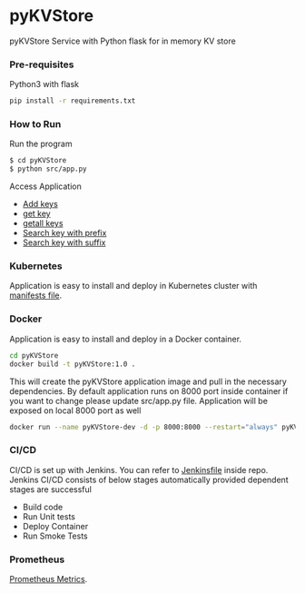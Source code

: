 # pyKVStore
pyKVStore Service with Python flask for in memory KV store

### Pre-requisites

Python3 with flask
```sh
pip install -r requirements.txt
```

### How to Run

Run the program
```sh
$ cd pyKVStore
$ python src/app.py
```
Access Application
  - [Add keys](http://localhost:8000/set)
  - [get key](http://localhost:8000/get/test)
  - [getall keys](http://localhost:8000/getall)
  - [Search key with prefix](http://localhost:8000/search?prefix=test)
  - [Search key with suffix](http://localhost:8000/search?suffix=test)

### Kubernetes
Application is easy to install and deploy in Kubernetes cluster with [manifests file](kubernetes/app.yaml).

### Docker
Application is easy to install and deploy in a Docker container.

```sh
cd pyKVStore
docker build -t pyKVStore:1.0 .
```
This will create the pyKVStore application image and pull in the necessary dependencies. 
By default application runs on 8000 port inside container if you want to change please update src/app.py file. Application will be exposed on local 8000 port as well

```sh
docker run --name pyKVStore-dev -d -p 8000:8000 --restart="always" pyKVStore:1.0
```

### CI/CD

CI/CD is set up with Jenkins. You can refer to [Jenkinsfile](Jenkinsfile) inside repo.
Jenkins CI/CD consists of below stages automatically provided dependent stages are successful
  - Build code
  - Run Unit tests
  - Deploy Container
  - Run Smoke Tests

### Prometheus

[Prometheus Metrics](http://localhost:8000/metrics).
